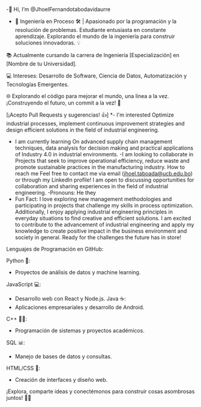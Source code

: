 -👋 Hi, I’m @JhoelFernandotabodavidaurre
- 🚀 Ingeniería en Proceso 🛠️ | Apasionado por la programación y la resolución de problemas. Estudiante entusiasta en constante aprendizaje. Explorando el mundo de la ingeniería para construir soluciones innovadoras. 💡

📚 Actualmente cursando la carrera de Ingeniería [Especialización] en [Nombre de tu Universidad].

💻 Intereses: Desarrollo de Software, Ciencia de Datos, Automatización y Tecnologías Emergentes.

🌐 Explorando el código para mejorar el mundo, una línea a la vez. ¡Construyendo el futuro, un commit a la vez! 🌟

[¡Acepto Pull Requests y sugerencias! 👍]
*- I'm interested
 Optimize industrial processes, implement continuous improvement strategies and design efficient solutions in the field of industrial engineering.
- I am currently learning
 On advanced supply chain management techniques, data analysis for decision making and practical applications of Industry 4.0 in industrial environments.
-I am looking to collaborate in
 Projects that seek to improve operational efficiency, reduce waste and promote sustainable practices in the manufacturing industry.
How to reach me Feel free to contact me via email (jhoel.taboada@ucb.edu.bo) or through my LinkedIn profile!  I am open to discussing opportunities for collaboration and sharing experiences in the field of industrial engineering.
-Pronouns: He they
- Fun Fact:
 I love exploring new management methodologies and participating in projects that challenge my skills in process optimization.  Additionally, I enjoy applying industrial engineering principles in everyday situations to find creative and efficient solutions.
 I am excited to contribute to the advancement of industrial engineering and apply my knowledge to create positive impact in the business environment and society in general.  Ready for the challenges the future has in store!

Lenguajes de Programación en GitHub:

Python 🐍:
   - Proyectos de análisis de datos y machine learning.

JavaScript 💻:
   - Desarrollo web con React y Node.js.
Java ☕:
   - Aplicaciones empresariales y desarrollo de Android.

C++ 🧑‍💻:
   - Programación de sistemas y proyectos académicos.

SQL 📊:
   - Manejo de bases de datos y consultas.

HTML/CSS 🎨:
   - Creación de interfaces y diseño web.

¡Explora, comparte ideas y conectémonos para construir cosas asombrosas juntos! 👨‍💻
